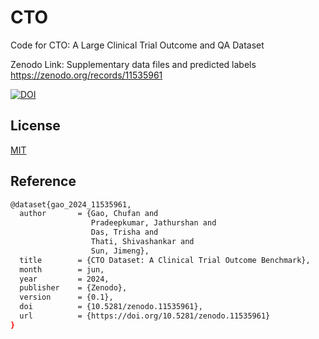 # CTO

Code for CTO: A Large Clinical Trial Outcome and QA Dataset

Zenodo Link: Supplementary data files and predicted labels https://zenodo.org/records/11535961

[![DOI](https://zenodo.org/badge/DOI/10.5281/zenodo.11535961.svg)](https://doi.org/10.5281/zenodo.11535961)


## License
[MIT](https://choosealicense.com/licenses/mit/)


## Reference
```bash
@dataset{gao_2024_11535961,
  author       = {Gao, Chufan and
                  Pradeepkumar, Jathurshan and
                  Das, Trisha and
                  Thati, Shivashankar and
                  Sun, Jimeng},
  title        = {CTO Dataset: A Clinical Trial Outcome Benchmark},
  month        = jun,
  year         = 2024,
  publisher    = {Zenodo},
  version      = {0.1},
  doi          = {10.5281/zenodo.11535961},
  url          = {https://doi.org/10.5281/zenodo.11535961}
}
```    
